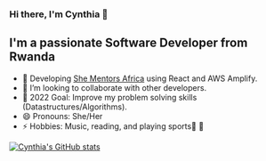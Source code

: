 ### Hi there, I'm Cynthia 👋

## I'm a passionate Software Developer from Rwanda
 
- 🔭 Developing [She Mentors Africa](https://github.com/ciradu2204/SheMentorsAfrica) using React and AWS Amplify. 
- 👯 I’m looking to collaborate with other developers.
- :goal_net: 2022 Goal: Improve my problem solving skills (Datastructures/Algorithms). 
- 😄 Pronouns: She/Her
- ⚡ Hobbies: Music, reading, and playing sports:basketball: :volleyball:


[![Cynthia's GitHub stats](https://github-readme-stats.vercel.app/api?username=ciradu2204&show_icons=true&theme=cobalt&count_private=true)](https://github.com/anuraghazra/github-readme-stats)


